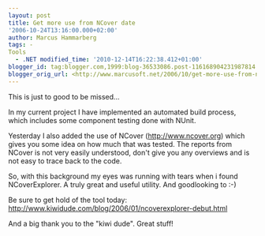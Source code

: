 ```yaml
---
layout: post
title: Get more use from NCover date
'2006-10-24T13:16:00.000+02:00'
author: Marcus Hammarberg
tags: -
Tools
  - .NET modified_time: '2010-12-14T16:22:38.412+01:00'
blogger_id: tag:blogger.com,1999:blog-36533086.post-116168904231987814
blogger_orig_url: <http://www.marcusoft.net/2006/10/get-more-use-from-ncover.html>l>
---
```



This
is just to good to be missed...

In my current project I have implemented an automated build process,
which includes some component testing done with NUnit.

Yesterday I also added the use of NCover (<http://www.ncover.org>) which
gives you some idea on how much that was tested. The reports from NCover
is not very easily understood, don't give you any overviews and is not
easy to trace back to the code.

So, with this background my eyes was running with tears when i found
NCoverExplorer. A truly great and useful utility. And goodlooking to
:-)

Be sure to get hold of the tool today:
<http://www.kiwidude.com/blog/2006/01/ncoverexplorer-debut.html>

And a big thank you to the "kiwi dude". Great stuff!
